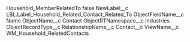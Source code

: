 <?xml version="1.0" encoding="UTF-8"?>
<CustomMetadata xmlns="http://soap.sforce.com/2006/04/metadata" xmlns:xsi="http://www.w3.org/2001/XMLSchema-instance" xmlns:xsd="http://www.w3.org/2001/XMLSchema">
    <label>Household_MemberRelatedTo</label>
    <protected>false</protected>
    <values>
        <field>NewLabel__c</field>
        <value xsi:type="xsd:string">LBL.Label_Household_Related_Contact_Related_To</value>
    </values>
    <values>
        <field>ObjectFieldName__c</field>
        <value xsi:type="xsd:string">Name</value>
    </values>
    <values>
        <field>ObjectName__c</field>
        <value xsi:type="xsd:string">Contact</value>
    </values>
    <values>
        <field>ObjectRTNamespace__c</field>
        <value xsi:type="xsd:string">Industries</value>
    </values>
    <values>
        <field>ObjectRecordType__c</field>
        <value xsi:nil="true"/>
    </values>
    <values>
        <field>RelationshipName__c</field>
        <value xsi:type="xsd:string">Contact__c</value>
    </values>
    <values>
        <field>ViewName__c</field>
        <value xsi:type="xsd:string">WM_Household_RelatedContacts</value>
    </values>
</CustomMetadata>
